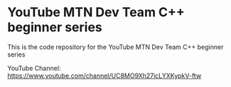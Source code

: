 # YouTube MTN Dev Team C++ beginner series
This is the code repository for the YouTube MTN Dev Team C++ beginner series

YouTube Channel: https://www.youtube.com/channel/UC8MO9Xh27icLYXKypkV-ftw
